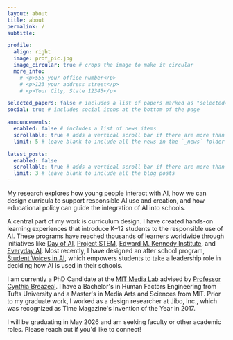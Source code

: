 ```yaml
---
layout: about
title: about
permalink: /
subtitle: 

profile:
  align: right
  image: prof_pic.jpg
  image_circular: true # crops the image to make it circular
  more_info:
    # <p>555 your office number</p>
    # <p>123 your address street</p>
    # <p>Your City, State 12345</p>

selected_papers: false # includes a list of papers marked as "selected={true}"
social: true # includes social icons at the bottom of the page

announcements:
  enabled: false # includes a list of news items
  scrollable: true # adds a vertical scroll bar if there are more than 3 news items
  limit: 5 # leave blank to include all the news in the `_news` folder

latest_posts:
  enabled: false
  scrollable: true # adds a vertical scroll bar if there are more than 3 new posts items
  limit: 3 # leave blank to include all the blog posts
---
```


My research explores how young people interact with AI, how we can design curricula to support responsible AI use and creation, and how educational policy can guide the integration of AI into schools. 

A central part of my work is curriculum design. I have created hands-on learning experiences that introduce K–12 students to the responsible use of AI. These programs have reached thousands of learners worldwide through initiatives like [Day of AI](https://dayofai.org), [Project STEM](https://projectstem.org/middle-school-cs2-demo/cse2-scope-and-sequence), [Edward M. Kennedy Institute](https://emkinstitute.org/offerings-6-8/), and [Everyday AI](https://everyday-ai.org/). Most recently, I have designed an after school program, [Student Voices in AI](https://mitmedialab.github.io/student-voices-in-ai), which empowers students to take a leadership role in deciding how AI is used in their schools.

I am currently a PhD Candidate at the [MIT Media Lab](https://www.media.mit.edu/) advised by [Professor Cynthia Breazeal](https://www.media.mit.edu/people/cynthiab/overview/). I have a Bachelor's in Human Factors Engineering from Tufts University and a Master's in Media Arts and Sciences from MIT. Prior to my graduate work, I worked as a design researcher at Jibo, Inc., which was recognized as Time Magazine's Invention of the Year in 2017.

I will be graduating in May 2026 and am seeking faculty or other academic roles. Please reach out if you'd like to connect!
